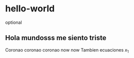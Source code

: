 # hello-world

optional

## Hola mundosss me siento triste
Coronao coronao coronao now now 
Tambien ecuaciones $x_1$
